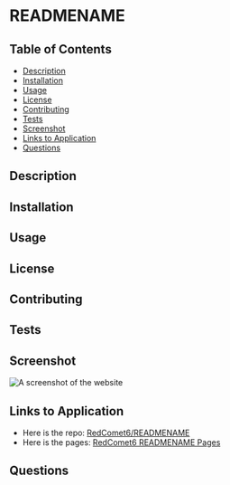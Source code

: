 # READMENAME

## Table of Contents

-   [Description](./README.md#description)
-   [Installation](./README.md#installation)
-   [Usage](./README.md#usage)
-   [License](./README.md#license)
-   [Contributing](./README.md#contributing)
-   [Tests](./README.md#tests)
-   [Screenshot](./README.md#screenshot)
-   [Links to Application](./README.md#links-to-application)
-   [Questions](./README.md#questions)

## Description

## Installation

## Usage

## License

## Contributing

## Tests

## Screenshot

![A screenshot of the website](SCREENSHOTLOC)

## Links to Application

-   Here is the repo: [RedComet6/READMENAME](REPOLOC)
-   Here is the pages: [RedComet6 READMENAME Pages](PAGESLOC)

## Questions
